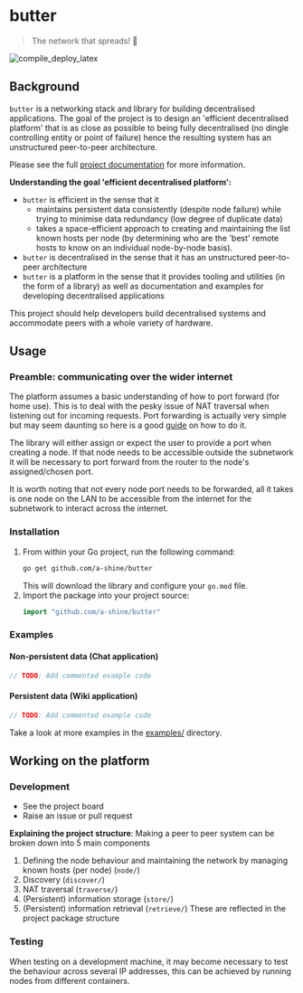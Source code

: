 # butter
> The network that spreads! 🧈

![compile_deploy_latex](https://github.com/a-shine/butter/actions/workflows/compile_deploy_latex.yml/badge.svg)

## Background

`butter` is a networking stack and library for building decentralised applications. The goal of the project is to design an 'efficient decentralised platform' that is as close as possible to being fully decentralised (no dingle controlling entity or point of failure) hence the resulting system has an unstructured peer-to-peer architecture.

Please see the full  [project documentation](https://a-shine.github.io/butter/) for more information.

**Understanding the goal 'efficient decentralised platform':**
- `butter` is efficient in the sense that it 
  - maintains persistent data consistently (despite node failure) while trying to minimise data redundancy (low degree of duplicate data)
  - takes a space-efficient approach to creating and maintaining the list known hosts per node (by determining who are the 'best' remote hosts to know on an individual node-by-node basis).
- `butter` is decentralised in the sense that it has an unstructured peer-to-peer architecture
- `butter` is a platform in the sense that it provides tooling and utilities (in the form of a library) as well as documentation and examples for developing decentralised applications

This project should help developers build decentralised systems and accommodate peers with a whole variety of hardware.

## Usage

### Preamble: communicating over the wider internet
The platform assumes a basic understanding of how to port forward (for home use). This is to deal with the pesky issue of NAT traversal when listening out for incoming requests. Port forwarding is actually very simple but may seem daunting so here is a good [guide](https://portforward.com/router.htm) on how to do it.

The library will either assign or expect the user to provide a port when creating a node. If that node needs to be accessible outside the subnetwork it will be necessary to port forward from the router to the node's assigned/chosen port.

It is worth noting that not every node port needs to be forwarded, all it takes is one node on the LAN to be accessible from the internet for the subnetwork to interact across the internet.

### Installation

1. From within your Go project, run the following command:
   ```bash
   go get github.com/a-shine/butter
   ```
   This will download the library and configure your `go.mod` file.
2. Import the package into your project source:
   ```go
   import "github.com/a-shine/butter"
   ```

### Examples
#### Non-persistent data (Chat application)
```go
// TODO: Add commented example code
```
#### Persistent data (Wiki application)
```go
// TODO: Add commented example code
````

Take a look at more examples in the [examples/](./examples) directory.

## Working on the platform

### Development

- See the project board
- Raise an issue or pull request

**Explaining the project structure**:
Making a peer to peer system can be broken down into 5 main components
1. Defining the node behaviour and maintaining the network by managing known hosts (per node) (`node/`)
2. Discovery (`discover/`)
3. NAT traversal (`traverse/`)
4. (Persistent) information storage (`store/`)
5. (Persistent) information retrieval (`retrieve/`)
These are reflected in the project package structure

### Testing

When testing on a development machine, it may become necessary to test the behaviour across several IP addresses, this can be achieved by running nodes from different containers.